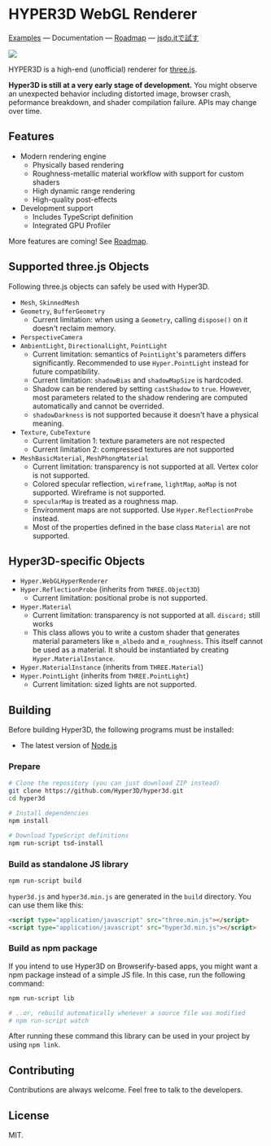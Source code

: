 HYPER3D WebGL Renderer
======================

[Examples](https://hyper3d.github.io/hyper3d-examples/) — Documentation — [Roadmap](https://trello.com/b/GN81FAP9/hyper3d-roadmap) —
[jsdo.itで試す](http://jsdo.it/yvt/hyper3d-simple2)

![](https://dl.dropboxusercontent.com/u/37804131/github/Screen%20Shot%202016-01-03%20at%202.16.45%20AM.jpg)

HYPER3D is a high-end (unofficial) renderer for [three.js](http://threejs.org/).

**Hyper3D is still at a very early stage of development.** You might observe an unexpected behavior including distorted image,
browser crash, peformance breakdown, and shader compilation failure. APIs may change over time.

Features
--------

* Modern rendering engine
  * Physically based rendering
  * Roughness-metallic material workflow with support for custom shaders
  * High dynamic range rendering
  * High-quality post-effects
* Development support
  * Includes TypeScript definition
  * Integrated GPU Profiler

More features are coming! See [Roadmap](https://trello.com/b/GN81FAP9/hyper3d-roadmap).

Supported three.js Objects
---------------------------

Following three.js objects can safely be used with Hyper3D.

 * `Mesh`, `SkinnedMesh`
 * `Geometry`, `BufferGeometry`
   * Current limitation: when using a `Geometry`, calling `dispose()` on it doesn't reclaim memory.
 * `PerspectiveCamera`
 * `AmbientLight`, `DirectionalLight`, `PointLight`
   * Current limitation: semantics of `PointLight`'s parameters differs significantly.
     Recommended to use `Hyper.PointLight` instead for future compatibility.
   * Current limitation: `shadowBias` and `shadowMapSize` is hardcoded.
   * Shadow can be rendered by setting `castShadow` to `true`. However, most parameters related to the shadow
     rendering are computed automatically and cannot be overrided.
   * `shadowDarkness` is not supported because it doesn't have a physical meaning.
 * `Texture`, `CubeTexture`
   * Current limitation 1: texture parameters are not respected
   * Current limitation 2: compressed textures are not supported
 * `MeshBasicMaterial`, `MeshPhongMaterial`
   * Current limitation: transparency is not supported at all. Vertex color is not supported.
   * Colored specular reflection, `wireframe`, `lightMap`, `aoMap` is not supported. Wireframe is not supported.
   * `specularMap` is treated as a roughness map.
   * Environment maps are not supported. Use `Hyper.ReflectionProbe` instead.
   * Most of the properties defined in the base class `Material` are not supported.


Hyper3D-specific Objects
------------------------

 * `Hyper.WebGLHyperRenderer`
 * `Hyper.ReflectionProbe` (inherits from `THREE.Object3D`)
   * Current limitation: positional probe is not supported.
 * `Hyper.Material`
   * Current limitation: transparency is not supported at all. `discard;` still works
   * This class allows you to write a custom shader that generates material parameters like `m_albedo` and `m_roughness`.
     This itself cannot be used as a material. It should be instantiated by creating `Hyper.MaterialInstance`.
 * `Hyper.MaterialInstance` (inherits from `THREE.Material`)
 * `Hyper.PointLight` (inherits from `THREE.PointLight`)
   * Current limitation: sized lights are not supported.

Building
--------

Before building Hyper3D, the following programs must be installed:

* The latest version of [Node.js](https://nodejs.org/)

### Prepare

```sh
# Clone the repository (you can just download ZIP instead)
git clone https://github.com/Hyper3D/hyper3d.git
cd hyper3d

# Install dependencies
npm install

# Download TypeScript definitions
npm run-script tsd-install
```

### Build as standalone JS library

```sh
npm run-script build
```

`hyper3d.js` and `hyper3d.min.js` are generated in the `build` directory. You can use them like this:

```html
<script type="application/javascript" src="three.min.js"></script>
<script type="application/javascript" src="hyper3d.min.js"></script>
```

### Build as npm package

If you intend to use Hyper3D on Browserify-based apps,
you might want a npm package instead of a simple JS file.
In this case, run the following command:

```sh
npm run-script lib

# ..or, rebuild automatically whenever a source file was modified
# npm run-script watch
```

After running these command this library can be used in your project
by using `npm link`.

Contributing
------------

Contributions are always welcome. Feel free to talk to the developers.

License
-------

MIT.
